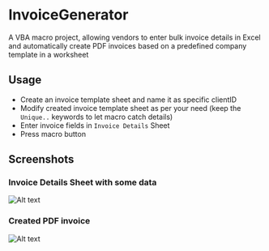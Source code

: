 # InvoiceGenerator
A VBA macro project, allowing vendors to enter bulk invoice details in Excel and automatically create PDF invoices based on a predefined company template in a worksheet

## Usage
* Create an invoice template sheet and name it as specific clientID
* Modify created invoice template sheet as per your need (keep the ``Unique..`` keywords to let macro catch details)
* Enter invoice fields in ``Invoice Details`` Sheet
* Press macro button

## Screenshots
### Invoice Details Sheet with some data
![Alt text](https://github.com/sezerad/InvoiceGenerator/blob/master/Screenshots/InvoiceDetail.png?raw=true "InvoiceGenerator")
### Created PDF invoice
![Alt text](https://github.com/sezerad/InvoiceGenerator/blob/master/Screenshots/InvoiceExample.png?raw=true "InvoiceGenerator")
